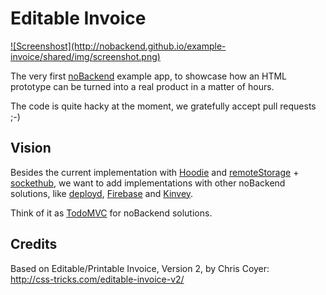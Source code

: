 Editable Invoice
==================

<a href="http://nobackend.github.io/example-invoice/">
![Screenshost](http://nobackend.github.io/example-invoice/shared/img/screenshot.png)
</a>

The very first [noBackend](http://nobackend.org/) example app, to showcase how an HTML prototype can be turned into a real product in a matter of hours.

The code is quite hacky at the moment, we gratefully accept pull requests ;-) 


Vision
------

Besides the current implementation with [Hoodie](http://hood.ie) and [remoteStorage](http://remotestorage.io/) + [sockethub](http://sockethub.org/),
 we want to add implementations with other noBackend solutions, like [deployd](http://deployd.com/), [Firebase](https://www.firebase.com/) and [Kinvey](http://www.kinvey.com/).

Think of it as [TodoMVC](http://todomvc.com/) for noBackend solutions.


Credits
-------

Based on Editable/Printable Invoice, Version 2, by Chris Coyer:  
http://css-tricks.com/editable-invoice-v2/

